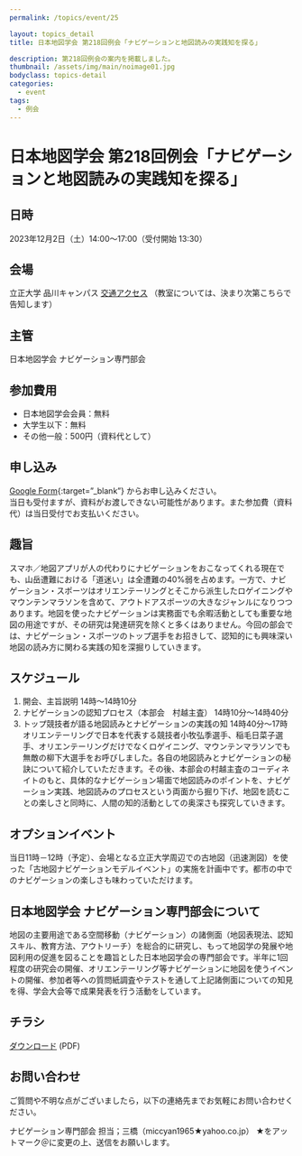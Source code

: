 ```yaml
---
permalink: /topics/event/25

layout: topics_detail
title: 日本地図学会 第218回例会「ナビゲーションと地図読みの実践知を探る」

description: 第218回例会の案内を掲載しました。
thumbnail: /assets/img/main/noimage01.jpg
bodyclass: topics-detail
categories:
  - event
tags:
  - 例会
---
```

# 日本地図学会 第218回例会「ナビゲーションと地図読みの実践知を探る」

## 日時
2023年12月2日（土）14:00～17:00（受付開始 13:30）

## 会場
立正大学 品川キャンパス
[交通アクセス](https://www.ris.ac.jp/access/shinagawa/index.html)
（教室については、決まり次第こちらで告知します）

## 主管
日本地図学会 ナビゲーション専門部会

## 参加費用
- 日本地図学会会員：無料
- 大学生以下：無料
- その他一般：500円（資料代として）

## 申し込み
 [Google Form](https://forms.gle/SkUrUa1JYtPdmnmH8){:target=”_blank”} からお申し込みください。<br>
当日も受付ますが、資料がお渡しできない可能性があります。また参加費（資料代）は当日受付でお支払いください。

## 趣旨
スマホ／地図アプリが人の代わりにナビゲーションをおこなってくれる現在でも、山岳遭難における「道迷い」は全遭難の40%弱を占めます。一方で、ナビゲーション・スポーツはオリエンテーリングとそこから派生したロゲイニングやマウンテンマラソンを含めて、アウトドアスポーツの大きなジャンルになりつつあります。地図を使ったナビゲーションは実務面でも余暇活動としても重要な地図の用途ですが、その研究は発達研究を除くと多くはありません。今回の部会では、ナビゲーション・スポーツのトップ選手をお招きして、認知的にも興味深い地図の読み方に関わる実践の知を深掘りしていきます。

## スケジュール
1. 開会、主旨説明 14時～14時10分
1. ナビゲーションの認知プロセス（本部会　村越主査） 14時10分～14時40分
1. トップ競技者が語る地図読みとナビゲーションの実践の知 14時40分～17時<br/>
オリエンテーリングで日本を代表する競技者小牧弘季選手、稲毛日菜子選手、オリエンテーリングだけでなくロゲイニング、マウンテンマラソンでも無敵の柳下大選手をお呼びしました。各自の地図読みとナビゲーションの秘訣について紹介していただきます。その後、本部会の村越主査のコーディネイトのもと、具体的なナビゲーション場面で地図読みのポイントを、ナビゲーション実践、地図読みのプロセスという両面から掘り下げ、地図を読むことの楽しさと同時に、人間の知的活動としての奥深さも探究していきます。

## オプションイベント
当日11時－12時（予定）、会場となる立正大学周辺での古地図（迅速測図）を使った「古地図ナビゲーションモデルイベント」の実施を計画中です。都市の中でのナビゲーションの楽しさも味わっていただけます。

## 日本地図学会 ナビゲーション専門部会について
地図の主要用途である空間移動（ナビゲーション）の諸側面（地図表現法、認知スキル、教育方法、アウトリーチ）を総合的に研究し、もって地図学の発展や地図利用の促進を図ることを趣旨とした日本地図学会の専門部会です。半年に1回程度の研究会の開催、オリエンテーリング等ナビゲーションに地図を使うイベントの開催、参加者等への質問紙調査やテストを通して上記諸側面についての知見を得、学会大会等で成果発表を行う活動をしています。

## チラシ
[ダウンロード](https://jcacj.org/) (PDF)

## お問い合わせ
ご質問や不明な点がございましたら，以下の連絡先までお気軽にお問い合わせください。

ナビゲーション専門部会 担当；三橋（miccyan1965★yahoo.co.jp）
★をアットマーク＠に変更の上、送信をお願いします。
